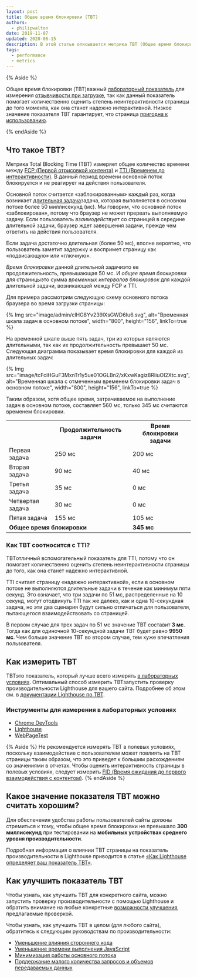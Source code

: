 ```yaml
---
layout: post
title: Общее время блокировки (TBT)
authors:
  - philipwalton
date: 2019-11-07
updated: 2020-06-15
description: В этой статье описывается метрика TBT (Общее время блокировки) и объясняются принципы ее измерения
tags:
  - performance
  - metrics
---
```


{% Aside %}

Общее время блокировки (TBT)важный [лабораторный показатель](/user-centric-performance-metrics/#in-the-lab) для измерения [отзывчивости при загрузке,](/user-centric-performance-metrics/#types-of-metrics) так как данный показатель помогает количественно оценить степень неинтерактивности страницы до того момента, как она станет надежно интерактивной. Низкое значение показателя TBT гарантирует, что страница [пригодна к использованию](/user-centric-performance-metrics/#questions).

{% endAside %}

## Что такое TBT?

Метрика Total Blocking Time (TBT) измеряет общее количество времени между [FCP (Первой отрисовкой контента)](/fcp/) и [TTI (Временем до интерактивности)](/tti/). В данный период времени основной поток блокируется и не реагирует на действия пользователя.

Основной поток считается «заблокированным» каждый раз, когда возникает [длительная задача](/custom-metrics/#long-tasks-api)задача, которая выполняется в основном потоке более 50 миллисекунд (мс). Мы говорим, что основной поток «заблокирован», потому что браузер не может прервать выполняемую задачу. Если пользователь *взаимодействует* со страницей в середине длительной задачи, браузер ждет завершения задачи, прежде чем ответить на действия пользователя.

Если задача достаточно длительная (более 50 мс), вполне вероятно, что пользователь заметит задержку и воспримет страницу как «подвисающую» или «глючную».

*Время блокировки* данной длительной задачиэто ее продолжительность, превышающая 50 мс. И *общее время блокировки* для страницыэто сумма *временных интервалов блокировок* для каждой длительной задачи, возникающей между FCP и TTI.

Для примера рассмотрим следующую схему основного потока браузера во время загрузки страницы:

{% Img src="image/admin/clHG8Yv239lXsGWD6Iu6.svg", alt="Временная шкала задач в основном потоке", width="800", height="156", linkTo=true %}

На временной шкале выше пять задач, три из которых являются длительными, так как их продолжительность превышает 50 мс. Следующая диаграмма показывает время блокировки для каждой из длительных задач:

{% Img src="image/tcFciHGuF3MxnTr1y5ue01OGLBn2/xKxwKagiz8RliuOI2Xtc.svg", alt="Временная шкала с отмеченным временем блокировки задач в основном потоке", width="800", height="156", linkTo=true %}

Таким образом, хотя общее время, затрачиваемое на выполнение задач в основном потоке, составляет 560 мс, только 345 мс считаются временем блокировки.

<table>
  <tr>
    <th></th>
    <th>Продолжительность задачи</th>
    <th>Время блокировки задачи</th>
  </tr>
  <tr>
    <td>Первая задача</td>
    <td>250 мс</td>
    <td>200 мс</td>
  </tr>
  <tr>
    <td>Вторая задача</td>
    <td>90 мс</td>
    <td>40 мс</td>
  </tr>
  <tr>
    <td>Третья задача</td>
    <td>35 мс</td>
    <td>0 мс</td>
  </tr>
  <tr>
    <td>Четвертая задача</td>
    <td>30 мс</td>
    <td>0 мс</td>
  </tr>
  <tr>
    <td>Пятая задача</td>
    <td>155 мс</td>
    <td>105 мс</td>
  </tr>
  <tr>
    <td colspan="2"><strong>Общее время блокировки</strong></td>
    <td><strong>345 мс</strong></td>
  </tr>
</table>

### Как TBT соотносится с TTI?

TBTотличный вспомогательный показатель для TTI, потому что он помогает количественно оценить степень неинтерактивности страницы до того, как она станет надежно интерактивной.

TTI считает страницу «надежно интерактивной», если в основном потоке не выполняются длительные задачи в течение как минимум пяти секунд. Это означает, что три задачи по 51 мс, распределенные на 10 секунд, могут отодвинуть TTI так же далеко, как и одна 10-секундная задача, но эти два сценария будут сильно отличаться для пользователя, пытающегося взаимодействовать со страницей.

В первом случае для трех задач по 51 мс значение TBT составит **3 мс**. Тогда как для одиночной 10-секундной задачи TBT будет равно **9950 мс**. Чем больше значение TBT во втором случае, тем хуже впечатления пользователя.

## Как измерить TBT

TBTэто показатель, который лучше всего измерять [в лабораторных условиях](/user-centric-performance-metrics/#in-the-lab). Оптимальный способ измерить TBTзапустить проверку производительности Lighthouse для вашего сайта. Подробнее об этом см. в [документации Lighthouse по TBT](/lighthouse-total-blocking-time).

### Инструменты для измерения в лабораторных условиях

- [Chrome DevTools](https://developer.chrome.com/docs/devtools/)
- [Lighthouse](https://developer.chrome.com/docs/lighthouse/overview/)
- [WebPageTest](https://www.webpagetest.org/)

{% Aside %} Не рекомендуется измерять TBT в полевых условиях, поскольку взаимодействие с пользователем может повлиять на TBT страницы таким образом, что это приведет к большим расхождениям со значениями в отчетах. Чтобы оценить интерактивность страницы в полевых условиях, следует измерить [FID (Время ожидания до первого взаимодействия с контентом)](/fid/). {% endAside %}

## Какое значение показателя TBT можно считать хорошим?

Для обеспечения удобства работы пользователей сайты должны стремиться к тому, чтобы общее время блокировки не превышало **300 миллисекунд** при тестировании на **мобильных устройствах среднего уровня производительности**.

Подробная информация о влиянии TBT страницы на показатель производительности в Lighthouse приводится в статье [«Как Lighthouse определяет ваш показатель TBT»](/lighthouse-total-blocking-time/#how-lighthouse-determines-your-tbt-score).

## Как улучшить показатель TBT

Чтобы узнать, как улучшить TBT для конкретного сайта, можно запустить проверку производительности с помощью Lighthouse и обратить внимание на любые конкретные [возможности улучшения](/lighthouse-performance/#opportunities), предлагаемые проверкой.

Чтобы узнать, как улучшить TBT в целом (для любого сайта), обратитесь к следующим руководствам по производительности:

- [Уменьшение влияния стороннего кода](/third-party-summary/)
- [Уменьшение времени выполнения JavaScript](/bootup-time/)
- [Минимизация работы основного потока](/mainthread-work-breakdown/)
- [Поддержание малого количества запросов и объемов передаваемых данных](/resource-summary/)

